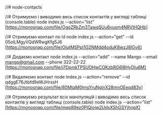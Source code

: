 //# node-contacts

//# Отримуємо і виводимо весь список контактів у вигляді таблиці (console.table)
node index.js --action="list"
[https://monosnap.com/file/OgoZRkZm3TawqSUu6vusm4NRVIHQHb]

//# Отримуємо контакт по id node index.js --action="get" --id
05olLMgyVQdWRwgKfg5J6 [https://monosnap.com/file/OiutMSPpI1G2NMdd4oduK8wzJ8IGv6]

//# Додаємо контакт node index.js --action="add" --name Mango --email
mango@gmail.com --phone 322-22-22
[https://monosnap.com/file/i7DpmkTPSUOHwCOKzbRG6l8HyDIu6M]

//# Видаляємо контакт node index.js --action="remove" --id qdggE76Jtbfd9eWJHrssH
[https://monosnap.com/file/80MtaM0ImsYruNglnX28mnOEeqd83y]

//# Отримуємо результат всіх маніпуляцій і виводимо весь список контактів у
вигляді таблиці (console.table) node index.js --action="list"
[https://monosnap.com/file/mep89ez0PlQiojw2UdsXShGSYjhnpX]
